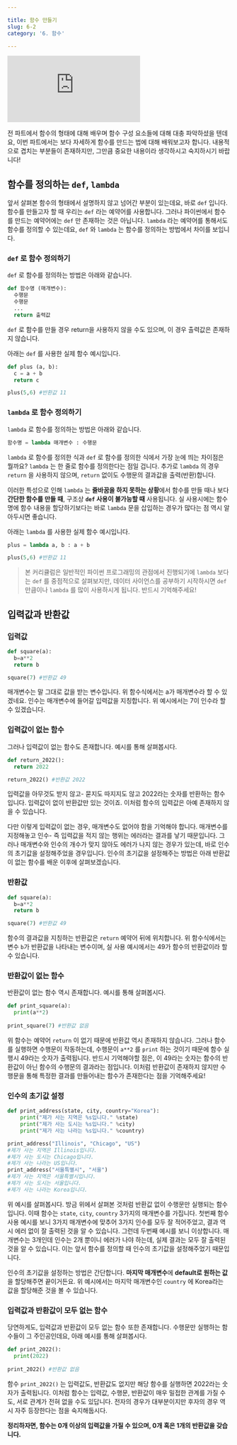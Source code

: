 ```yaml
---

title: 함수 만들기
slug: 6-2
category: '6. 함수'

---
```


<iframe class="w-full" style="aspect-ratio: 16 / 9;" src="https://www.youtube.com/embed/pq7GYqVKHF4" title="YouTube video player" frameborder="0" allow="accelerometer; autoplay; clipboard-write; encrypted-media; gyroscope; picture-in-picture" allowfullscreen></iframe>

전 파트에서 함수의 형태에 대해 배우며 함수 구성 요소들에 대해 대충 파악하셨을 텐데요, 이번 파트에서는 보다 자세하게 함수를 만드는 법에 대해 배워보고자 합니다. 내용적으로 겹치는 부분들이 존재하지만, 그만큼 중요한 내용이라 생각하시고 숙지하시기 바랍니다!

## 함수를 정의하는 `def`, `lambda`

앞서 살펴본 함수의 형태에서 설명하지 않고 넘어간 부분이 있는데요, 바로 `def` 입니다. 함수를 만들고자 할 때 우리는 `def` 라는 예약어를 사용합니다. 그러나 파이썬에서 함수를 만드는 예약어에는  `def` 만 존재하는 것은 아닙니다. `lambda` 라는 예약어를 통해서도 함수를 정의할 수 있는데요, `def` 와 `lambda` 는 함수를 정의하는 방법에서 차이를 보입니다.

### `def` 로 함수 정의하기

`def` 로 함수를 정의하는 방법은 아래와 같습니다.

```python
def 함수명 (매개변수):
  수행문
  수행문
  ...
  return 출력값
```

`def` 로 함수를 만들 경우 return을 사용하지 않을 수도 있으며, 이 경우 출력값은 존재하지 않습니다.

아래는 `def` 를 사용한 실제 함수 예시입니다.

```python
def plus (a, b):
  c = a + b
  return c

plus(5,6) #반환값 11 
```



### `lambda` 로 함수 정의하기

`lambda` 로 함수를 정의하는 방법은 아래와 같습니다.

```python
함수명 = lambda 매개변수 : 수행문
```

`lambda` 로 함수를 정의한 식과 `def` 로 함수를 정의한 식에서 가장 눈에 띄는 차이점은 뭘까요? `lambda` 는 한 줄로 함수를 정의한다는 점일 겁니다. 추가로 `lambda` 의 경우 `return` 을 사용하지 않으며, `return` 없이도 수행문의 결과값을 출력(반환)합니다. 

이러한 특성으로 인해  `lambda` 는 **줄바꿈을 하지 못하는 상황**에서 함수를 만들 때나 보다 **간단한 함수를 만들 때**, 구조상  **`def` 사용이 불가능할 때** 사용됩니다. 실 사용시에는 함수명에 함수 내용을 할당하기보다는 바로 `lambda` 문을 삽입하는 경우가 많다는 점 역시 알아두시면 좋습니다.

아래는 `lambda` 를 사용한 실제 함수 예시입니다.

```python
plus = lambda a, b : a + b

plus(5,6) #반환값 11
```



>  본 커리큘럼은 일반적인 파이썬 프로그래밍의 관점에서 진행되기에 `lambda` 보다는 `def` 를 중점적으로 살펴보지만, 데이터 사이언스를 공부하기 시작하시면 `def` 만큼이나  `lambda` 를 많이 사용하시게 됩니다. 반드시 기억해주세요!



## 입력값과 반환값

### 입력값

```python
def square(a):
  b=a**2
  return b

square(7) #반환값 49
```

매개변수는 말 그대로 값을 받는 변수입니다. 위 함수식에서는 a가 매개변수라 할 수 있겠네요. 인수는 매개변수에 들어갈 입력값을 지칭합니다. 위 예시에서는 7이 인수라 할 수 있겠습니다.

### 입력값이 없는 함수

그러나 입력값이 없는 함수도 존재합니다. 예시를 통해 살펴봅시다.

```python
def return_2022():
  return 2022

return_2022() #반환값 2022
```

입력값을 아무것도 받지 않고- 묻지도 따지지도 않고 2022라는 숫자를 반환하는 함수입니다. 입력값이 없이 반환값만 있는 것이죠. 이처럼 함수의 입력값은 아예 존재하지 않을 수 있습니다.

다만 이렇게 입력값이 없는 경우, 매개변수도 없어야 함을 기억해야 합니다. 매개변수를 지정해놓고 인수- 즉 입력값을 적지 않는 행위는 에러라는 결과를 낳기 때문입니다. 그러나 매개변수와 인수의 개수가 맞지 않아도 에러가 나지 않는 경우가 있는데, 바로 인수의 초기값을 설정해주었을 경우입니다. 인수의 초기값을 설정해주는 방법은 아래 반환값이 없는 함수를 배운 이후에 살펴보겠습니다.

### 반환값

```python
def square(a):
  b=a**2
  return b

square(7) #반환값 49
```

함수의 결과값을 지칭하는 반환값은 `return` 예약어 뒤에 위치합니다. 위 함수식에서는 변수 `b`가 반환값을 나타내는 변수이며, 실 사용 예시에서는 49가 함수의 반환값이라 할 수 있습니다. 

### 반환값이 없는 함수

반환값이 없는 함수 역시 존재합니다. 예시를 통해 살펴봅시다.

```python
def print_square(a):
  print(a**2)
  
print_square(7) #반환값 없음
```

위 함수는 예약어 `return` 이 없기 때문에 반환값 역시 존재하지 않습니다. 그러나 함수를 실행하면 수행문이 작동하는데, 수행문이 `a**2` 를 `print` 하는 것이기 때문에 함수 실행시 49라는 숫자가 출력됩니다. 반드시 기억해야할 점은, 이 49라는 숫자는 함수의 반환값이 아닌 함수의 수행문의 결과라는 점입니다. 이처럼 반환값이 존재하지 않지만 수행문을 통해 특정한 결과를 만들어내는 함수가 존재한다는 점을 기억해주세요!

### 인수의 초기값 설정

```python
def print_address(state, city, country="Korea"):
    print("제가 사는 지역은 %s입니다." %state)
    print("제가 사는 도시는 %s입니다." %city)
    print("제가 사는 나라는 %s입니다." %country)

print_address("Illinois", "Chicago", "US")
#제가 사는 지역은 Illinois입니다.
#제가 사는 도시는 Chicago입니다.
#제가 사는 나라는 US입니다.
print_address("서울특별시", "서울")
#제가 사는 지역은 서울특별시입니다.
#제가 사는 도시는 서울입니다.
#제가 사는 나라는 Korea입니다.
```

위 예시를 살펴봅시다. 방금 위에서 살펴본 것처럼 반환값 없이 수행문만 실행되는 함수입니다. 이때 함수는 `state`, `city`, `country` 3가지의 매개변수를 가집니다. 첫번째 함수 사용 예시를 보니 3가지 매개변수에 맞추어 3가지 인수를 모두 잘 적어주었고, 결과 역시 에러 없이 잘 출력된 것을 알 수 있습니다. 그런데 두번째 예시를 보니 이상합니다. 매개변수는 3개인데 인수는 2개 뿐이니 에러가 나야 하는데, 실제 결과는 모두 잘 출력된 것을 알 수 있습니다. 이는 앞서 함수를 정의할 때 인수의 초기값을 설정해주었기 때문입니다. 

인수의 초기값을 설정하는 방법은 간단합니다. **마지막 매개변수**에 **default로 원하는 값**을 할당해주면 끝이거든요. 위 예시에서는 마지막 매개변수인 `country` 에 Korea라는 값을 할당해준 것을 볼 수 있습니다.

### 입력값과 반환값이 모두 없는 함수

당연하게도, 입력값과 반환값이 모두 없는 함수 또한 존재합니다. 수행문만 실행하는 함수들이 그 주인공인데요, 아래 예시를 통해 살펴봅시다.

```python
def print_2022():
  print(2022)
  
print_2022() #반환값 없음
```

함수 `print_2022()` 는 입력값도, 반환값도 없지만 해당 함수를 실행하면 2022라는 숫자가 출력됩니다. 이처럼 함수는 입력값, 수행문, 반환값이 매우 밀접한 관계를 가질 수도, 서로 관계가 전혀 없을 수도 있답니다. 전자의 경우가 대부분이지만 후자의 경우 역시 자주 등장한다는 점을 숙지해둡시다.



**정리하자면, 함수는 0개 이상의 입력값을 가질 수 있으며, 0개 혹은 1개의 반환값을 갖습니다.**